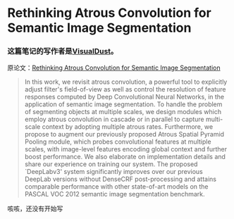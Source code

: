 # Rethinking Atrous Convolution for Semantic Image Segmentation

### 这篇笔记的写作者是[VisualDust](https://github.com/visualDust)。

原论文：[Rethinking Atrous Convolution for Semantic Image Segmentation](https://arxiv.org/pdf/1706.05587.pdf)

> In this work, we revisit atrous convolution, a powerful tool to explicitly adjust filter's field-of-view as well as control the resolution of feature responses computed by Deep Convolutional Neural Networks, in the application of semantic image segmentation. To handle the problem of segmenting objects at multiple scales, we design modules which employ atrous convolution in cascade or in parallel to capture multi-scale context by adopting multiple atrous rates. Furthermore, we propose to augment our previously proposed Atrous Spatial Pyramid Pooling module, which probes convolutional features at multiple scales, with image-level features encoding global context and further boost performance. We also elaborate on implementation details and share our experience on training our system. The proposed `DeepLabv3' system significantly improves over our previous DeepLab versions without DenseCRF post-processing and attains comparable performance with other state-of-art models on the PASCAL VOC 2012 semantic image segmentation benchmark.

咳咳，还没有开始写

